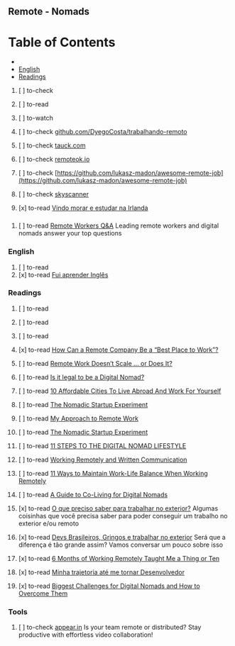 ## Remote - Nomads

# Table of Contents
<!-- MarkdownTOC depth=4 -->
  - [](#)
  - [English](#english)
  - [Readings](#readings)
<!-- /MarkdownTOC -->

  1. [ ] to-check []()
  1. [ ] to-read []()
  1. [ ] to-watch []()

  1. [ ] to-check [github.com/DyegoCosta/trabalhando-remoto](https://github.com/DyegoCosta/trabalhando-remoto)

  1. [ ] to-check [tauck.com](http://www.tauck.com/)

  1. [ ] to-check [remoteok.io](https://remoteok.io/)
  1. [ ] to-check [https://github.com/lukasz-madon/awesome-remote-job](https://github.com/lukasz-madon/awesome-remote-job)

  1. [ ] to-check [skyscanner](https://www.skyscanner.com.br/)

  1. [x] to-read [Vindo morar e estudar na Irlanda](https://willianjusten.com.br/vindo-morar-e-estudar-na-irlanda/)

### 

  1. [ ] to-read [Remote Workers Q&A](https://remote.co/remote-workers/) Leading remote workers and digital nomads answer your top questions

### English

  1. [ ] to-read []()
  1. [x] to-read [Fui aprender Inglês](http://www.igorapa.com/fui-aprender-ingles.html)

### Readings 

  1. [ ] to-read []()
  1. [ ] to-read []()
  1. [ ] to-read []()
  1. [x] to-read [How Can a Remote Company Be a “Best Place to Work”?](https://medium.com/@peerfit/how-can-a-remote-company-be-a-best-place-to-work-20244a1dc688)
  1. [ ] to-read [Remote Work Doesn’t Scale … or Does It?](https://hackernoon.com/remote-work-doesnt-scale-or-does-it-4a72ce2bb1f3)
  1. [ ] to-read [Is it legal to be a Digital Nomad?](http://hobowithalaptop.com/is-it-legal-to-be-a-digital-nomad-333#axzz3QhJQkRpO)

  1. [ ] to-read [10 Affordable Cities To Live Abroad And Work For Yourself](https://www.fastcompany.com/3062911/10-super-affordable-international-cities-for-digital-nomads)

  1. [ ] to-read [The Nomadic Startup Experiment](https://medium.com/the-mission/the-nomadic-startup-experiment-f412aef3e190)

  1. [ ] to-read [My Approach to Remote Work](http://hire.jonasgalvez.com.br/2017/Jul/16/My-Approach-to-Remote-Work)
  1. [ ] to-read [The Nomadic Startup Experiment](https://medium.com/the-mission/the-nomadic-startup-experiment-f412aef3e190)

  1. [ ] to-read [11 STEPS TO THE DIGITAL NOMAD LIFESTYLE](https://twodrifters.us/blog/digital-nomad-lifestyle.html)
  1. [ ] to-read [Working Remotely and Written Communication](https://dev.to/damcosset/working-remotely-and-written-communication)
  1. [ ] to-read [11 Ways to Maintain Work-Life Balance When Working Remotely](https://remote.co/maintain-work-life-balance-working-remotely/)
  1. [ ] to-read [A Guide to Co-Living for Digital Nomads](https://remote.co/guide-to-co-living-for-digital-nomads/)

  1. [x] to-read [O que preciso saber para trabalhar no exterior?](https://willianjusten.com.br/o-que-preciso-saber-para-trabalhar-no-exterior/) Algumas coisinhas que você precisa saber para poder conseguir um trabalho no exterior e/ou remoto
  1. [x] to-read [Devs Brasileiros, Gringos e trabalhar no exterior](https://willianjusten.com.br/devs-brasileiros-gringos-trabalhar-exterior/) Será que a diferença é tão grande assim? Vamos conversar um pouco sobre isso
  1. [x] to-read [6 Months of Working Remotely Taught Me a Thing or Ten](https://dev.to/peteranglea/6-months-of-working-remotely-taught-me-a-thing-orten)
  1. [x] to-read [Minha trajetoria até me tornar Desenvolvedor](https://willianjusten.com.br/minha-trajetoria-ate-ser-desenvolvedor/)
  1. [x] to-read [Biggest Challenges for Digital Nomads and How to Overcome Them](https://remote.co/challenges-for-digital-nomads-overcome-them/)

### Tools

  1. [ ] to-check [appear.in](https://appear.in/) Is your team remote or distributed? Stay productive with effortless video collaboration!
